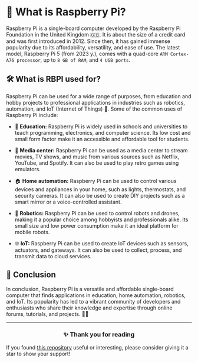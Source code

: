 <!-- [[> SEO
###### Title: Raspberry Pi: Your comprehensive guide to the versatile single-board computer
###### Description: Unlock the potential of Raspberry Pi! Learn about its features, applications in education, home automation, robotics, and IoT.
###### Tags: raspberry pi, single-board computer, iot, education, home automation, robotics, diy projects, programming, electronics, technology, affordable computing
###### Canonical: /viewer/info/What_is_Raspberry_Pi
]]> -->

# 🍓 What is Raspberry Pi?
Raspberry Pi is a single-board computer developed by the Raspberry Pi Foundation in the United Kingdom 🇬🇧.
It is about the size of a credit card and was first introduced in 2012.
Since then, it has gained immense popularity due to its affordability, versatility, and ease of use.
The latest model, Raspberry Pi 5 (from 2023 y.), comes with a quad-core `ARM Cortex-A76 processor`, up to `8 GB of RAM`, and `4 USB ports`.

## 🛠️ What is RBPI used for?
Raspberry Pi can be used for a wide range of purposes, from education and hobby projects to professional applications in industries such as robotics, automation, and IoT (Internet of Things) 🚀.
Some of the common uses of Raspberry Pi include:

- 🏫 **Education:**
  Raspberry Pi is widely used in schools and universities to teach programming, electronics, and computer science.
  Its low cost and small form factor make it an accessible and affordable tool for students.

- 🎵 **Media center:**
  Raspberry Pi can be used as a media center to stream movies, TV shows, and music from various sources such as Netflix, YouTube, and Spotify.
  It can also be used to play retro games using emulators.

- 🏠 **Home automation:**
  Raspberry Pi can be used to control various devices and appliances in your home, such as lights, thermostats, and security cameras.
  It can also be used to create DIY projects such as a smart mirror or a voice-controlled assistant.

- 🤖 **Robotics:**
  Raspberry Pi can be used to control robots and drones, making it a popular choice among hobbyists and professionals alike.
  Its small size and low power consumption make it an ideal platform for mobile robots.

- 🌐 **IoT:**
  Raspberry Pi can be used to create IoT devices such as sensors, actuators, and gateways.
  It can also be used to collect, process, and transmit data to cloud services.

## 🤝 Conclusion
In conclusion, Raspberry Pi is a versatile and affordable single-board computer that finds applications in education, home automation, robotics, and IoT.
Its popularity has led to a vibrant community of developers and enthusiasts who share their knowledge and expertise through online forums, tutorials, and projects. 👥🌟


<hr>
<h3 align="center">✨ Thank you for reading</h3>
If you found <a href="https://github.com/sefinek24/Sefinek-Blocklist-Collection" target="_blank" title="sefinek24/Sefinek-Blocklist-Collection">this repository</a> useful or interesting, please consider giving it a star to show your support!